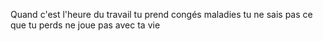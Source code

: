 Quand c'est l'heure du travail tu prend congés maladies tu ne sais pas ce que tu perds ne joue pas avec ta vie
